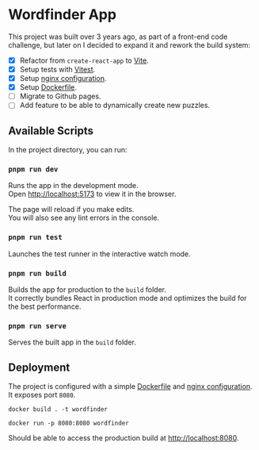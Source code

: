 # Wordfinder App

This project was built over 3 years ago, as part of a front-end code challenge, but later on I decided
to expand it and rework the build system:

- [x] Refactor from `create-react-app` to [Vite](https://vitejs.dev/).
- [x] Setup tests with [Vitest](https://vitest.dev/).
- [x] Setup [nginx configuration](https://github.com/andrecastelo/wordfinder/blob/master/src/deploy/nginx/default.conf).
- [x] Setup [Dockerfile](https://github.com/andrecastelo/wordfinder/blob/master/Dockerfile).
- [ ] Migrate to Github pages.
- [ ] Add feature to be able to dynamically create new puzzles.

## Available Scripts

In the project directory, you can run:

### `pnpm run dev`

Runs the app in the development mode.\
Open [http://localhost:5173](http://localhost:5173) to view it in the browser.

The page will reload if you make edits.\
You will also see any lint errors in the console.

### `pnpm run test`

Launches the test runner in the interactive watch mode.

### `pnpm run build`

Builds the app for production to the `build` folder.\
It correctly bundles React in production mode and optimizes the build for the best performance.

### `pnpm run serve`

Serves the built app in the `build` folder.

## Deployment

The project is configured with a simple [Dockerfile](https://github.com/andrecastelo/wordfinder/blob/master/Dockerfile) and
[nginx configuration](https://github.com/andrecastelo/wordfinder/blob/master/src/deploy/nginx/default.conf). It
exposes port `8080`.

```
docker build . -t wordfinder
```

```
docker run -p 8080:8080 wordfinder
```

Should be able to access the production build at [http://localhost:8080](http://localhost:8080).

